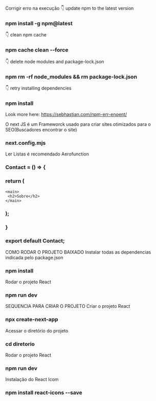 

Corrigir erro na execução
👇 update npm to the latest version
### npm install -g npm@latest

👇 clean npm cache
### npm cache clean --force

👇 delete node modules and package-lock.json
### npm rm -rf node_modules && rm package-lock.json

👇 retry installing dependencies
### npm install

Look more here: https://sebhastian.com/npm-err-enoent/


O next JS é um Frameworck usado para criar sites otimizados para o SEO(Buscadores encontrar o site)
### next.config.mjs


Ler Listas é recomendado Aerofunction
### Contact = () => {
  ### return (
    <main>
     <h2>Sobre</h2>
    </main>
  ### );
### }
### export default Contact;




COMO RODAR O PROJETO BAIXADO
Instalar todas as dependencias indicada pelo package.json
### npm install

Rodar o projeto React 
### npm run dev


SEQUENCIA PARA CRIAR O PROJETO
Criar o projeto React
### npx create-next-app

Acessar o diretório do projeto
### cd diretorio

Rodar o projeto React
### npm run dev


Instalação do React Icom
### npm install react-icons --save


